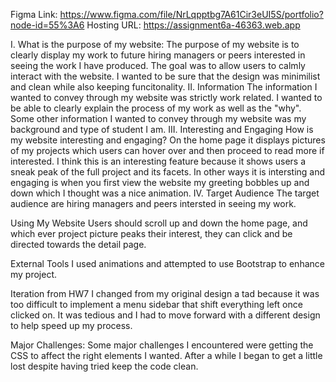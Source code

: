 Figma Link: https://www.figma.com/file/NrLqpptbg7A61Cir3eUI5S/portfolio?node-id=55%3A6
Hosting URL: https://assignment6a-46363.web.app

I. What is the purpose of my website:
    The purpose of my website is to clearly display my work to future hiring managers or peers interested in seeing the work I have produced. The goal was to allow users to calmly interact with the website. I wanted to be sure that the design was minimilist and clean while also keeping funcitonality.
II. Information
    The information I wanted to convey through my website was strictly work related. I wanted to be able to clearly explain the process of my work as well as the "why". Some other information I wanted to convey through my website was my background and type of student I am. 
III. Interesting and Engaging
    How is my website interesting and engaging? On the home page it displays pictures of my projects which users can hover over and then proceed to read more if interested. I think this is an interesting feature because it shows users a sneak peak of the full project and its facets. In other ways it is intersting and engaging is when you first view the website my greeting bobbles up and down which I thought was a nice animation.
IV. Target Audience
    The target audience are hiring managers and peers intersted in seeing my work. 

Using My Website
    Users should scroll up and down the home page, and which ever project picture peaks their interest, they can click and be directed towards the detail page.

External Tools
    I used animations and attempted to use Bootstrap to enhance my project. 

Iteration from HW7
    I changed from my original design a tad because it was too difficult to implement a menu sidebar that shift everything left once clicked on. It was tedious and I had to move forward with a different design to help speed up my process.

Major Challenges:
    Some major challenges I encountered were getting the CSS to affect the right elements I wanted. After a while I began to get a little lost despite having tried keep the code clean. 